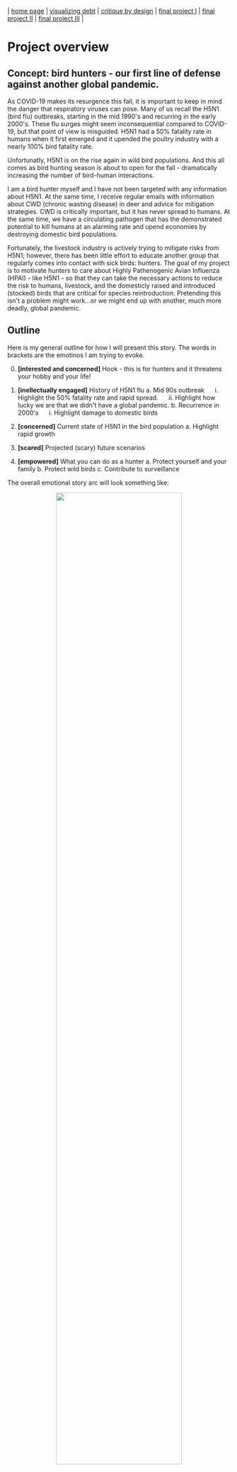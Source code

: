 | [home page](https://iankloo.github.io/Portfolio/) | [visualizing debt](visualizing-government-debt) | [critique by design](critique-by-design) | [final project I](final-project-part-one) | [final project II](final-project-part-two) | [final project III](final-project-part-three) |


# Project overview

## Concept: bird hunters - our first line of defense against another global pandemic.

As COVID-19 makes its resurgence this fall, it is important to keep in mind the danger that respiratory viruses can pose.  Many of us recall the H5N1 (bird flu) outbreaks, starting in the mid 1990's and recurring in the early 2000's.  These flu surges might seem inconsequential compared to COVID-19, but that point of view is misguided.  H5N1 had a 50% fatality rate in humans when it first emerged and it upended the poultry industry with a nearly 100% bird fatality rate.  

Unfortunatly, H5N1 is on the rise again in wild bird populations.  And this all comes as bird hunting season is about to open for the fall - dramatically increasing the number of bird-human interactions.  

I am a bird hunter myself and I have not been targeted with any information about H5N1.  At the same time, I receive regular emails with information about CWD (chronic wasting disease) in deer and advice for mitigation strategies.  CWD is critically important, but it has never spread to humans.  At the same time, we have a circulating pathogen that has the demonstrated potential to kill humans at an alarming rate and upend economies by destroying domestic bird populations.  

Fortunately, the livestock industry is actively trying to mitigate risks from H5N1; however, there has been little effort to educate another group that regularly comes into contact with sick birds: hunters.  The goal of my project is to motivate hunters to care about Highly Pathenogenic Avian Influenza (HPAI) - like H5N1 - so that they can take the necessary actions to reduce the risk to humans, livestock, and the domesticly raised and introduced (stocked) birds that are critical for species reintroduction.  Pretending this isn't a problem might work...or we might end up with another, much more deadly, global pandemic.  

## Outline

Here is my general outline for how I will present this story.  The words in brackets are the emotinos I am trying to evoke.

0. **[interested and concerned]** Hook - this is for hunters and it threatens your hobby and your life!
1. **[inellectually engaged]** History of H5N1 flu 
    a. Mid 90s outbreak
        &nbsp;&nbsp;&nbsp;&nbsp; i. Highlight the 50% fatality rate and rapid spread.
        &nbsp;&nbsp;&nbsp;&nbsp; ii. Highlight how lucky we are that we didn't have a global pandemic.
    b. Recurrence in 2000's
        &nbsp;&nbsp;&nbsp;&nbsp; i. Highlight damage to domestic birds

2. **[concerned]** Current state of H5N1 in the bird population
    a. Highlight rapid growth

3. **[scared]** Projected (scary) future scenarios

4. **[empowered]** What you can do as a hunter
    a. Protect yourself and your family
    b. Protect wild birds 
    c. Contribute to surveillance

The overall emotional story arc will look something like:

<p align="center">
    <img src="img/story_arc.jpg" width="75%"/>
</p>

Looking at emotion first, I expect people will start off somewhat neutral about the whole the issue.  They will quickly become dismayed by the (scary) information that I will present in the first few sections.  By the time I am showing future projections, they should be fully scared.  The last section will try to channel this fear into empowerment, leaving the reader more informed and more likely to act.  Importantly, my goal is not to leave the reader dismayed.  I also am not trying to make the user especially positive about the issue, as this would detract from the motivation (this is a scary thing - people should be cautious but empowered).

I also wanted to show motivation on this plot.  We can see that the user starts with low motivation (as most hunters don't care about this issue).  They increase motivation immediately after learning this is an issue for hunters.  Most of the middle content will not motivate them because it does not provide any recommendations for what to actually do.  In other words, these middle sections are setting up the final section so that the readers care enough to become motivated.  In the end, the reader should be motivated to take action.



## Initial sketches

Here are some initial ideas for visualizations addressing my major sections/ideas listed above:

1. Potential affects of H5N1 on game birds
    The idea here is to depict the large number of game birds that are harvested in PA every year.  The farmed pheasant (stocked) birds will be shown separately from the wild grouse.  H5N1 has 100% fataility rate on farmed birds but is less effective at infecting wild birds, so it will kill fewer of them.  The idea is to get hunters to stop and think, "uh oh, there will be way fewer birds out there."

    <p align="center">
        <img src="img/sketch_harvest.jpg" width="70%"/>
    </p>

2. H5N1 human case fatality rate compared to other common viruses
    The idea is to show people how deadly H5N1 was in the 90's compared to other viruses that they typically encounter.
    
    <p align="center">
        <img src="img/sketch_cfr.jpg" width="70%"/>
    </p>
    

3. Map of H5N1 over the last year
    Show how much H5N1 is growing.
    
    <p align="center">
        <img src="img/sketch_map.jpg" width="70%"/>
    </p>


4. Potential future timeline of modeled human cases and deaths.
    Here I will show the projected case/death curves compared to what actually happened with COVID-19.
    
    <p align="center">
        <img src="img/sketch_future.jpg" width="70%"/>
    </p>
    

The visualizations presented here are in their early phases of development, but I think they capture a decent diversity of different visualization concepts.  I anticipate making significant improvements - and even changing some of the chart types completley - as I continue to think about this project and receive feedback from others.  These initial ideas are meant to "fail fast" so that I can get to the necessary iteration process.  



## Data

I will need to use a number of different data sources for this project.  First, I will need to find the data on the historical H5N1 flu to communicate the historical context of this virus (and show how scary it is).  There are quite a few sources on this (listed below).  I also found data on the current H5N1 situation in wild bird populations in the United States.  

The future scenario will require some simulation to show a plausible worst-case scenario if things go poorly.  My current plan is to run a SEIR model using an existing web tool like: https://gabgoh.github.io/COVID/index.html.  In a pinch, there are also some R packages that make it fairly easy to run SEIR models and I have a little bit of experience in the domain.

For hunter motivation, one of my main arguments will be that H5N1 poses a risk to the stocked bird populations (as these are technically "domestic" birds that are released as part of reintroduction programs).  In other words, if we start losing birds, we start losing hunting opportunities.  I will list a data source showing the number of birds that are stocked in PA by county.  I may also bring in information about grouse, which have been making a comeback in PA, but could be put at risk if H5N1 takes off.  

Most (all?) of the hunter information is available at the state level (vice the federal level) because each state's department of conservation is different and somewhat isolated.  I may bring in information from neighboring states (e.g., New York), but will probably limit myself to a few states if I reach beyond PA.


| Name | URL | Description |
|------|-----|-------------|
|Current H5N1 (CDC)      | https://www.cdc.gov/flu/avianflu/data-map-commercial.html    |  CDC's information on H5N1 in wild and domestic birds           |
| SEIR Simulator for Pandemics      | https://gabgoh.github.io/COVID/index.html    | A simulator where I can put in the H5N1 parameters to generate likely future scenarios.            |
| HPAI in wild birds     | https://www.aphis.usda.gov/aphis/ourfocus/animalhealth/animal-disease-information/avian/avian-influenza/hpai-2022/2022-hpai-wild-birds    |  USDA's data on wild bird incidence of HPAI           |
| Grouse Harvest Data | https://www.pgc.pa.gov/Wildlife/WildlifeSpecies/Documents/Grouse%20and%20Woodcock%20Status%20Report.pdf | Historical grouse harvest data back to 1965 in Pennsylvania | 
| CDC Historic H5N1 Data | https://www.cdc.gov/flu/avianflu/timeline/avian-timeline-1960-1999.htm | CDC's resources on the history of H5N1 in birds and humans | 
| Common disease fatality | https://en.wikipedia.org/wiki/List_of_human_disease_case_fatality_rates | Case fatality rates (CFR) for known diseases |


## Method and medium

1. Data capture and manipulation

    I will write R or Python scripts that go out to the listed data sources, download the data, and do all necessary pre-processing steps.  I will commend this script heavily and it should provide a fully-reproducable pipeline to recreate my work.

2. Visualization

    I have had some luck with Flourish, so I will start there.  Some of my visualization ideas may be difficult (or impossible) to implement on Flourish, so I will also consider using something like D3 to generate more unique plots.  The real challenge will be unifying the aesthetics if I end up generating visualizations on multiple platforms.  I will have to pay close attention to color scales, typefaces, etc. to make sure things look like they came from the same design principles.  

3. Final product

    I plan to use Shorthand to put everything together.  I don't have experience with the platform, so I suppose I may run into something that motivates me to switch to an alternative.  I doubt this will be an issue - I will almost definitely end up using Shorthand.



